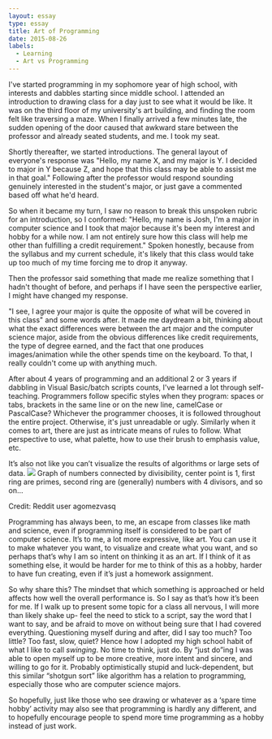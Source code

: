 ```yaml
---
layout: essay
type: essay
title: Art of Programming
date: 2015-08-26
labels:
  - Learning
  - Art vs Programming
---
```


I've started programming in my sophomore year of high school, with interests and dabbles starting since middle school. I attended an introduction to drawing class for a day just to see what it would be like. It was on the third floor of my university's art building, and finding the room felt like traversing a maze. When I finally arrived a few minutes late, the sudden opening of the door caused that awkward stare between the professor and already seated students, and me. I took my seat.

Shortly thereafter, we started introductions. The general layout of everyone's response was "Hello, my name X, and my major is Y. I decided to major in Y because Z, and hope that this class may be able to assist me in that goal." Following after the professor would respond sounding genuinely interested in the student's major, or just gave a commented based off what he'd heard.

So when it became my turn, I saw no reason to break this unspoken rubric for an introduction, so I conformed: "Hello, my name is Josh, I'm a major in computer science and I took that major because it's been my interest and hobby for a while now. I am not entirely sure how this class will help me other than fulfilling a credit requirement." Spoken honestly, because from the syllabus and my current schedule, it's likely that this class would take up too much of my time forcing me to drop it anyway.

Then the professor said something that made me realize something that I hadn't thought of before, and perhaps if I have seen the perspective earlier, I might have changed my response.

"I see, I agree your major is quite the opposite of what will be covered in this class" and some words after. 
It made me daydream a bit, thinking about what the exact differences were between the art major and the computer science major, aside from the obvious differences like credit requirements, the type of degree earned, and the fact that one produces images/animation while the other spends time on the keyboard. To that, I really couldn't come up with anything much. 

After about 4 years of programming and an additional 2 or 3 years if dabbling in Visual Basic/batch scripts counts, I've learned a lot through self-teaching. Programmers follow specific styles when they program: spaces or tabs, brackets in the same line or on the new line, camelCase or PascalCase? Whichever the programmer chooses, it is followed throughout the entire project. Otherwise, it's just unreadable or ugly. Similarly when it comes to art, there are just as intricate means of rules to follow. What perspective to use, what palette, how to use their brush to emphasis value, etc.

It’s also not like you can’t visualize the results of algorithms or large sets of data.
<img src=”http://i.imgur.com/kWnh4wS.jpg” />
<right>Graph of numbers connected by divisibility, center point is 1, first ring are primes, second ring are (generally) numbers with 4 divisors, and so on… <p>Credit: Reddit user agomezvasq</p></right>

Programming has always been, to me, an escape from classes like math and science, even if programming itself is considered to be part of computer science. It’s to me, a lot more expressive, like art. You can use it to make whatever you want, to visualize and create what you want, and so perhaps that’s why I am so intent on thinking it as an art. If I think of it as something else, it would be harder for me to think of this as a hobby, harder to have fun creating, even if it’s just a homework assignment. 

So why share this? The mindset that which something is approached or held affects how well the overall performance is. So I say as that’s how it’s been for me. If I walk up to present some topic for a class all nervous, I will more than likely shake up- feel the need to stick to a script, say the word that I want to say, and be afraid to move on without being sure that I had covered everything. Questioning myself during and after, did I say too much? Too little? Too fast, slow, quiet? Hence how I adopted my high school habit of what I like to call <i>swinging</i>. No time to think, just do. By “just do”ing I was able to open myself up to be more creative, more intent and sincere, and willing to go for it. Probably optimistically stupid and luck-dependent, but this similar “shotgun sort” like algorithm has a relation to programming, especially those who are computer science majors.

So hopefully, just like those who see drawing or whatever as a ‘spare time hobby’ activity may also see that programming is hardly any different, and to hopefully encourage people to spend more time programming as a hobby instead of just work.
